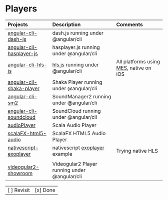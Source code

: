 # Players

|    Projects                                         | Description                              |  Comments   |
|:----------------------------------------------------|:-----------------------------------------|:------------| 
| [angular-cli-dash-js](angular-cli-dash-js)          | dash.js running under @angular/cli       |             |
| [angular-cli-hasplayer-js](angular-cli-hasplayer-js)| hasplayer.js running under @angular/cli  |             |
| [angular-cli-hls-js](angular-cli-hls-js)            | [hls.js](https://github.com/video-dev/hls.js) running under @angular/cli  | All platforms using [MES](https://www.w3.org/TR/media-source/), native on iOS            |
| [angular-cli-shaka-player](angular-cli-shaka-player)| Shaka Player running under @angular/cli  |             |
| [angular-cli-sm2](angular-cli-sm2)                  | SoundManager2 running under @angular/cli |             |
| [angular-cli-soundcloud](angular-cli-soundcloud)    | SoundCloud running under @angular/cli    |             |
| [audioPlayer](audioPlayer)                          | Scala Audio Player                       |             |
| [scalaFX-html5-audio](scalaFX-html5-audio)          | ScalaFX HTML5 Audio Player               |             |
| [nativescript-exoplayer](nativescript-exoplayer)    | nativescript [exoplayer](https://exoplayer.dev/) example                                | Trying native HLS      |
|                                                     |                                          |             |
| [videogular2-showroom](https://github.com/setrar/videogular2-showroom)        | Videogular2 Player running under @angular/cli  |             |

|               |            |
|---------------|------------|
| [ ] Revisit | [x] Done |

